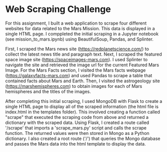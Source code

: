 # Web Scraping Challenge
For this assignment, I built a web application to scrape four different websites for data related to the Mars Mission. This data is displayed in a single HTML page.
I comppleted the initial scraping in a Jupyter notebook (see mission_to_mars.ipynb) using BeautifulSoup, Pandas, and Splinter. 

First, I scraped the Mars news site (https://redplanetscience.com/) to collect the latest news title and paragraph text. Next, I scraped the featured space image site 
(https://spaceimages-mars.com). I used Splinter to navigate the site and retrieved the image url for the current Featured Mars Image. For the Mars Facts section, I visited the Mars facts webpage (https://galaxyfacts-mars.com) and used Pandas to scrape a table that contained facts about Mars and Earth. Then, I visited the astrogeology site
(https://marshemispheres.com) to obtain images for each of Mars hemispheres and the titles of the images.

After completing this initial scraping, I used MongoDB with Flask to create a single HTML page to display all of the scraped information (the html file is index.html in the templates folder). This involved creating a function called "scrape" that executed the scraping code from above and returned a dictionary with the scraped data. Using Flask, I created a route called '/scrape' that imports a 'scrape_mars.py' script and calls the scrape function. The returned values were then stored in Mongo as a Python dictionary. I 
also created a root route ('/') that queries the Mongo database and passes the Mars data into the html template to display the data. 

